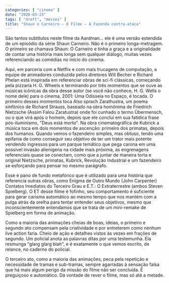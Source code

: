 ```yaml
---
categories: [ "cinema" ]
date: "2020-03-23"
tags: [ "draft", "movies" ]
title: "Shaun o Carneiro – O Filme – A Fazenda contra-ataca"
---
```

São tantos subtítulos neste filme da Aardman... ele é uma versão
estendida de um episódio da série Shaun Carneiro. Não é o primeiro
longa-metragem. O primeiro se chamava Shaun: O Carneiro e tinha a graça e
a originalidade de contar uma história mais longa sem qualquer diálogo,
muitas vezes referenciando as comédias no início do cinema.

Aqui, em parceria com a Netflix e com mais trucagens de computação,
a equipe de animadores conduzida pelos diretores Will Becher e Richard
Phelan está inspirada em referenciar obras de sci-fi clássicas,
começando pela pizzaria H. G. Wheels e terminando por três momentos que
se ouve as músicas icônicas da obra desse autor (se você não conhece,
H. G. Wells o nome dele) para o cinema, 2001: Uma Odisseia no Espaço, é
tocada. O primeiro desses momentos toca Also sprach Zarathustra, um poema
sinfônico de Richard Strauss, baseado na obra homônima de Friedrich
Nietzsche (Assim Falou Zaratustra) onde foi cunhado o termo Übermensch,
ou o que virá após o homem, depois que ele conclui em sua fatídica
frase pós-iluminismo, "Deus está morto". Na obra cinematográfica
de Kubrick a música toca em dois momentos de ascenção: primeiro
dos primatas, depois dos humanos. Quando vemos o fazendeiro simples,
mas obtuso, tendo uma epifania de como conseguir seu objetivo de ter um
trator mais potente vendendo ingressos para um parque temático que pega
carona em uma possível invasão alienígena na cidade mais próxima, as
engrenagens referenciais quase se conectam, como que a juntar de maneira
torta e original Nietzsche, primatas, Kubrick, Revolução Industrial
e um fazendeiro se esforçando para pensar no mesmo parágrafo.

Esse é pano de fundo metafórico que é utilizado para uma história
que referencia outras obras, como Enigma de Outro Mundo (John Carpenter)
Contatos Imediatos do Terceiro Grau e E.T.: O Extraterrestre (ambos Steven
Spielberg). O ET desse filme é fofinho, seu comportamento é suficiente
para gerar carisma automático ao mesmo tempo que nos mantém com a
pulga atrás da orelha para tentar entender seus objetivos, mesmo que
inconscientemente entendamos que se trata de um mini-remake de Spielberg
em forma de animação.

Como a maioria das animações cheias de boas, ideias, o primeiro e
segundo ato compensam pela criatividade e por entreterem como nenhum live
action faria. Cheio de ação e detalhes vistos às vezes em frações
de segundo. Um policial anota as palavras ditas por uma testemunha. Ela
resmunga "glarg glarg blah", e é exatamente o que vemos escrito, de
relance, no caderno do policial.

O terceiro ato, como a maioria das animações, peca pela repetição e
necessidade de tramas e sub-tramas, sempre agarradas à sensação falsa
que há mais algum perigo da missão do filme não ser concluída. É
preguiçoso e automático. Dá vontade de rever o filme, mas só até
a metade.
